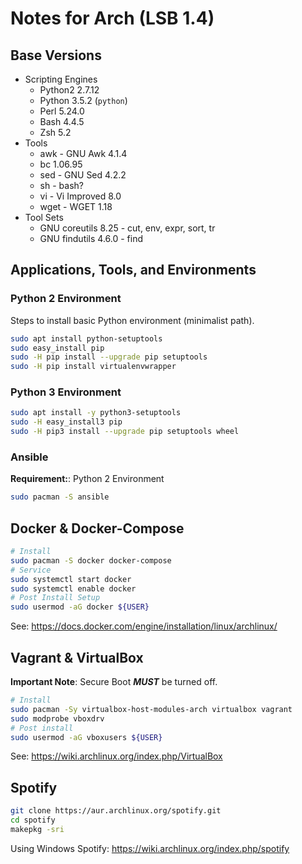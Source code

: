 # **Notes for Arch (LSB 1.4)**

## **Base Versions**

* Scripting Engines
    * Python2 2.7.12
    * Python 3.5.2 (`python`)
    * Perl 5.24.0
    * Bash 4.4.5
    * Zsh 5.2
* Tools
    * awk - GNU Awk 4.1.4
    * bc 1.06.95
    * sed - GNU Sed 4.2.2
    * sh - bash?
    * vi - Vi Improved 8.0
    * wget - WGET 1.18
* Tool Sets
    * GNU coreutils 8.25 - cut, env, expr, sort, tr
    * GNU findutils 4.6.0 - find

## **Applications, Tools, and Environments**

### **Python 2 Environment**

Steps to install basic Python environment (minimalist path).
```bash
sudo apt install python-setuptools
sudo easy_install pip
sudo -H pip install --upgrade pip setuptools
sudo -H pip install virtualenvwrapper
```
### **Python 3 Environment**

```bash
sudo apt install -y python3-setuptools
sudo -H easy_install3 pip
sudo -H pip3 install --upgrade pip setuptools wheel
```

### **Ansible**

**Requirement:**: Python 2 Environment

```bash
sudo pacman -S ansible
```

## **Docker & Docker-Compose**

```bash
# Install
sudo pacman -S docker docker-compose
# Service
sudo systemctl start docker
sudo systemctl enable docker
# Post Install Setup
sudo usermod -aG docker ${USER}
```

See: https://docs.docker.com/engine/installation/linux/archlinux/

## **Vagrant & VirtualBox**

**Important Note**: Secure Boot ***MUST*** be turned off.

```bash
# Install
sudo pacman -Sy virtualbox-host-modules-arch virtualbox vagrant
sudo modprobe vboxdrv
# Post install
sudo usermod -aG vboxusers ${USER}
```

See: https://wiki.archlinux.org/index.php/VirtualBox

## **Spotify**

```bash
git clone https://aur.archlinux.org/spotify.git
cd spotify
makepkg -sri
```

Using Windows Spotify: https://wiki.archlinux.org/index.php/spotify
